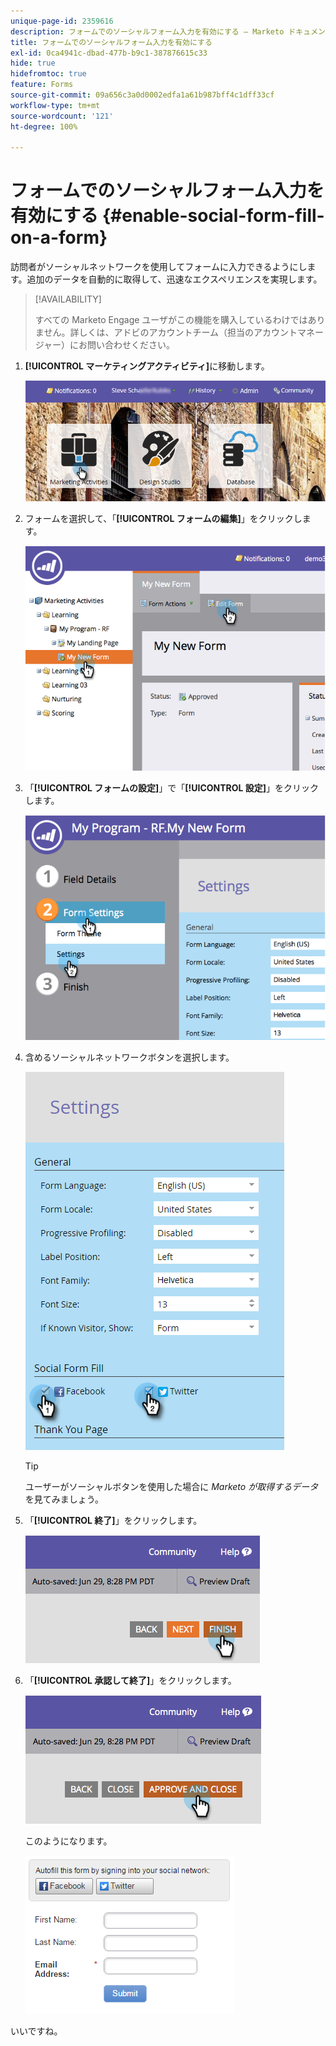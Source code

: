 ```yaml
---
unique-page-id: 2359616
description: フォームでのソーシャルフォーム入力を有効にする — Marketo ドキュメント — 製品ドキュメント
title: フォームでのソーシャルフォーム入力を有効にする
exl-id: 0ca4941c-dbad-477b-b9c1-387876615c33
hide: true
hidefromtoc: true
feature: Forms
source-git-commit: 09a656c3a0d0002edfa1a61b987bff4c1dff33cf
workflow-type: tm+mt
source-wordcount: '121'
ht-degree: 100%

---
```


# フォームでのソーシャルフォーム入力を有効にする {#enable-social-form-fill-on-a-form}

訪問者がソーシャルネットワークを使用してフォームに入力できるようにします。追加のデータを自動的に取得して、迅速なエクスペリエンスを実現します。

>[!AVAILABILITY]
>
>すべての Marketo Engage ユーザがこの機能を購入しているわけではありません。詳しくは、アドビのアカウントチーム（担当のアカウントマネージャー）にお問い合わせください。

1. **[!UICONTROL マーケティングアクティビティ]**&#x200B;に移動します。

   ![](assets/login-marketing-activities-1.png)

1. フォームを選択して、「**[!UICONTROL フォームの編集]**」をクリックします。

   ![](assets/image2014-9-15-16-3a35-3a54.png)

1. 「**[!UICONTROL フォームの設定]**」で「**[!UICONTROL 設定]**」をクリックします。

   ![](assets/image2014-9-15-16-3a36-3a4.png)

1. 含めるソーシャルネットワークボタンを選択します。

   ![](assets/image2016-4-28-16-3a38-3a58.png)

   >[!TIP]
   >
   >ユーザーがソーシャルボタンを使用した場合に _Marketo が取得するデータ_&#x200B;を見てみましょう。

1. 「**[!UICONTROL 終了]**」をクリックします。

   ![](assets/image2014-9-15-16-3a36-3a26.png)

1. 「**[!UICONTROL 承認して終了]**」をクリックします。

   ![](assets/image2014-9-15-16-3a36-3a33.png)

   このようになります。

   ![](assets/image2016-4-28-16-3a45-3a58.png)

いいですね。
